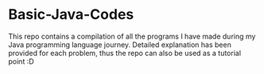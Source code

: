 # Basic-Java-Codes
This repo contains a compilation of all the programs I have made during my Java programming language journey. Detailed explanation has been provided for each problem, thus the repo can also be used as a tutorial point :D
